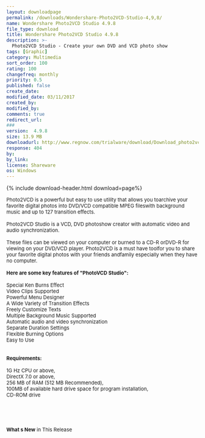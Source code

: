 ```yaml
---
layout: downloadpage
permalink: /downloads/Wondershare-Photo2VCD-Studio-4,9,8/
name: Wondershare Photo2VCD Studio 4.9.8
file_type: download
title: Wondershare Photo2VCD Studio 4.9.8
description: >-
  Photo2VCD Studio - Create your own DVD and VCD photo show
tags: [Graphic]
category: Multimedia
sort_order: 100
rating: 100
changefreq: monthly
priority: 0.5
published: false
create_date: 
modified_date: 03/11/2017
created_by: 
modified_by: 
comments: true
redirect_url: 
### 
version:  4.9.8
size: 13.9 MB
downloadurl: http://www.regnow.com/trialware/download/Download_photo2vcd_trial.exe?item=8799 1&affiliate=22260
response: 404
by: 
by_link: 
license: Shareware
os: Windows
---
```


{% include download-header.html download=page%}

<p style="fix-download-text !important">
<p><font size="2"><p>Photo2VCD is a powerful but easy to use utility that allows you toarchive your favorite digital photos into DVD/VCD compatible MPEG fileswith background music and up to 127 transition effects. <br />
<br />
Photo2VCD Studio is a VCD, DVD photoshow creator with automatic video and audio synchronization.<br />
<br />
These files can be viewed on your computer or burned to a CD-R orDVD-R for viewing on your DVD/VCD player. Photo2VCD is a must have toolfor you to share your favorite digital photos with your friends andfamily especially when they have no computer.<br />
<br />
<span><strong>Here are some key features of "PhotoVCD Studio":</strong></span><br />
<br />
Special Ken Burns Effect<br />
Video Clips Supported<br />
Powerful Menu Designer<br />
A Wide Variety of Transition Effects<br />
Freely Customize Texts<br />
Multiple Background Music Supported<br />
Automatic audio and video synchronization<br />
Separate Duration Settings<br />
Flexible Burning Options<br />
Easy to Use<br />
<br />
<br />
<span><strong>Requirements:</strong></span><br />
<br />
1G Hz CPU or above, <br />
DirectX 7.0 or above, <br />
256 MB of RAM (512 MB Recommended), <br />
100MB of available hard drive space for program installation, <br />
CD-ROM drive</p>
<!-- google_ad_section_end -->
<p>&#160;</p>
<div class="celltext_big"><br />
<br />
<strong>What s New</strong> in This Release</div></p></p>
